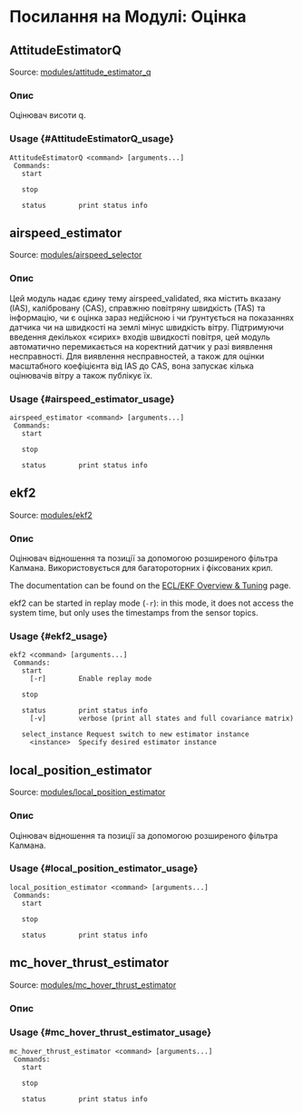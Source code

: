 # Посилання на Модулі: Оцінка

## AttitudeEstimatorQ

Source: [modules/attitude_estimator_q](https://github.com/PX4/PX4-Autopilot/tree/main/src/modules/attitude_estimator_q)

### Опис

Оцінювач висоти q.

### Usage {#AttitudeEstimatorQ_usage}

```
AttitudeEstimatorQ <command> [arguments...]
 Commands:
   start

   stop

   status        print status info
```

## airspeed_estimator

Source: [modules/airspeed_selector](https://github.com/PX4/PX4-Autopilot/tree/main/src/modules/airspeed_selector)

### Опис

Цей модуль надає єдину тему airspeed_validated, яка містить вказану (IAS), калібровану (CAS), справжню повітряну швидкість (TAS) та інформацію, чи є оцінка зараз недійсною і чи ґрунтується на показаннях датчика чи на швидкості на землі мінус швидкість вітру.
Підтримуючи введення декількох «сирих» входів швидкості повітря, цей модуль автоматично перемикається
на коректний датчик у разі виявлення несправності. Для виявлення несправностей, а також для
оцінки масштабного коефіцієнта від IAS до CAS, вона запускає кілька оцінювачів вітру
а також публікує їх.

### Usage {#airspeed_estimator_usage}

```
airspeed_estimator <command> [arguments...]
 Commands:
   start

   stop

   status        print status info
```

## ekf2

Source: [modules/ekf2](https://github.com/PX4/PX4-Autopilot/tree/main/src/modules/ekf2)

### Опис

Оцінювач відношення та позиції за допомогою розширеного фільтра Калмана. Використовується для багатороторних і фіксованих крил.

The documentation can be found on the [ECL/EKF Overview & Tuning](https://docs.px4.io/main/en/advanced_config/tuning_the_ecl_ekf.html) page.

ekf2 can be started in replay mode (`-r`): in this mode, it does not access the system time, but only uses the
timestamps from the sensor topics.

### Usage {#ekf2_usage}

```
ekf2 <command> [arguments...]
 Commands:
   start
     [-r]        Enable replay mode

   stop

   status        print status info
     [-v]        verbose (print all states and full covariance matrix)

   select_instance Request switch to new estimator instance
     <instance>  Specify desired estimator instance
```

## local_position_estimator

Source: [modules/local_position_estimator](https://github.com/PX4/PX4-Autopilot/tree/main/src/modules/local_position_estimator)

### Опис

Оцінювач відношення та позиції за допомогою розширеного фільтра Калмана.

### Usage {#local_position_estimator_usage}

```
local_position_estimator <command> [arguments...]
 Commands:
   start

   stop

   status        print status info
```

## mc_hover_thrust_estimator

Source: [modules/mc_hover_thrust_estimator](https://github.com/PX4/PX4-Autopilot/tree/main/src/modules/mc_hover_thrust_estimator)

### Опис

### Usage {#mc_hover_thrust_estimator_usage}

```
mc_hover_thrust_estimator <command> [arguments...]
 Commands:
   start

   stop

   status        print status info
```
